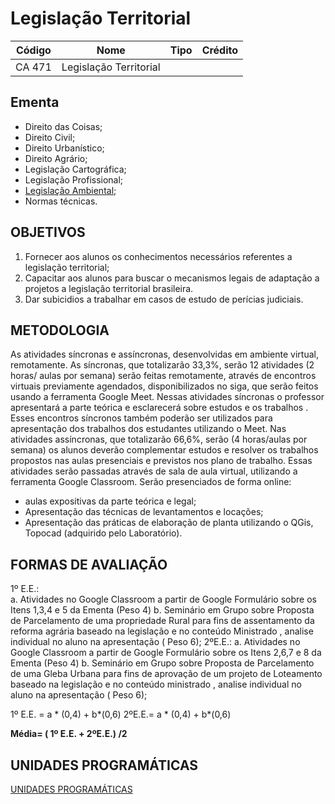 # Legislação Territorial

| Código  |  Nome |Tipo  |  Crédito |
| :------------: | :------------: | :------------: | :------------: |
| CA 471  | Legislação Territorial  |   |   |


## Ementa
- Direito das Coisas;
- Direito Civil;
- Direito Urbanístico;
- Direito Agrário;
- Legislação Cartográfica;
- Legislação Profissional;
- [Legislação Ambiental](https://github.com/ErisonBarros/LegislacaoTerritorial/blob/master/README2.md "Legislação Ambiental");
- Normas técnicas.

## OBJETIVOS
1. Fornecer aos alunos os conhecimentos necessários referentes a legislação territorial;
1. Capacitar aos alunos para buscar o mecanismos legais de adaptação a projetos a legislação territorial brasileira.
1. Dar subicidios a trabalhar em casos de estudo de perícias judiciais. 

## METODOLOGIA

As atividades síncronas e assíncronas, desenvolvidas em ambiente virtual, remotamente. As síncronas, que totalizarão 33,3%, serão 12 atividades  (2 horas/ aulas por semana) serão feitas remotamente, através de encontros virtuais previamente agendados, disponibilizados no siga, que serão feitos usando a ferramenta Google Meet. Nessas atividades síncronas o professor  apresentará a parte teórica e esclarecerá sobre estudos e os trabalhos . Esses encontros síncronos também poderão ser utilizados para apresentação dos trabalhos dos estudantes utilizando o Meet. Nas atividades assíncronas, que totalizarão 66,6%, serão  (4 horas/aulas por semana) os alunos deverão complementar estudos e resolver os trabalhos propostos nas aulas  presenciais e previstos nos plano de trabalho. Essas atividades serão passadas através de sala de aula virtual, utilizando a ferramenta Google Classroom. 
Serão presenciados de forma online:
- aulas expositivas da parte teórica  e legal;
- Apresentação das técnicas de levantamentos e locações;
- Apresentação das práticas de elaboração de planta utilizando o QGis, Topocad (adquirido pelo Laboratório).

##  FORMAS DE AVALIAÇÃO

1º E.E.:  
a.	Atividades no Google Classroom a partir de Google Formulário sobre os Itens 1,3,4 e 5 da Ementa  (Peso 4)
b.	Seminário em Grupo sobre Proposta de Parcelamento de uma propriedade Rural para fins de assentamento da reforma agrária baseado na legislação e no conteúdo Ministrado , analise individual no aluno na apresentação ( Peso 6);
2ºE.E.: 
a.	Atividades no Google Classroom a partir de Google Formulário sobre os Itens 2,6,7 e 8 da Ementa  (Peso 4)
b.	Seminário em Grupo sobre Proposta de Parcelamento de uma Gleba Urbana para fins de aprovação de um projeto de Loteamento  baseado na legislação e no conteúdo ministrado , analise individual no aluno na apresentação ( Peso 6);

1º E.E. =  a * (0,4) + b*(0,6)
2ºE.E.=  a * (0,4) + b*(0,6)

**Média= ( 1º E.E. + 2ºE.E.) /2**

## UNIDADES PROGRAMÁTICAS

[UNIDADES PROGRAMÁTICAS](http://https://1drv.ms/x/s!AjO4oAHV5BZuioozg3Ez9_Rd86UWbg?e=sxfTQx "UNIDADES PROGRAMÁTICAS")